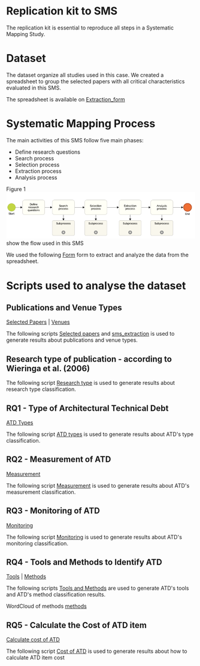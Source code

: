 # Replication kit to SMS 

The replication kit is essential to reproduce all steps in a Systematic Mapping Study. 

# Dataset

The dataset organize all studies used in this case. We created a spreadsheet to group the selected papers with all critical characteristics evaluated in this SMS.

The spreadsheet is available on [Extraction_form](https://github.com/Technical-Debt-Large-Scale/sms/blob/master/dataset/Extraction_form_basic.xlsx)

# Systematic Mapping Process

The main activities of this SMS follow five main phases: 

 - Define research questions 
 - Search process 
 - Selection process 
 - Extraction process 
 - Analysis process

Figure 1 ![SMS Process](https://github.com/Technical-Debt-Large-Scale/sms/blob/master/images/sms-process.png) show the flow used in this SMS

We used the following [Form](https://github.com/Technical-Debt-Large-Scale/sms/blob/master/python/auxiliary/Convert_tables_to_latex_form.ipynb) form to extract and analyze the data from the spreadsheet. 

# Scripts used to analyse the dataset

## Publications and Venue Types

[Selected Papers](https://github.com/Technical-Debt-Large-Scale/sms/blob/master/md/mytable_papers.md) | [Venues](https://github.com/Technical-Debt-Large-Scale/sms/blob/master/md/mytable_venues.md)

The following scripts [Selected papers](https://github.com/Technical-Debt-Large-Scale/sms/blob/master/python/auxiliary/Convert_tables_to_latex_sps.ipynb) and [sms_extraction](https://github.com/Technical-Debt-Large-Scale/sms/blob/master/python/analyses/sms_extraction.ipynb) is used to generate results about publications and venue types. 

## Research type of publication - according to Wieringa et al. (2006)

The following script  [Research type](https://github.com/Technical-Debt-Large-Scale/sms/blob/master/python/auxiliary/Convert_tables_to_latex_rs_type.ipynb) is used to generate results about research type classification. 

## RQ1 - Type of Architectural Technical Debt

[ATD Types](https://github.com/Technical-Debt-Large-Scale/sms/blob/master/md/mytable_q1.md)

The following script [ATD types](https://github.com/Technical-Debt-Large-Scale/sms/blob/master/python/auxiliary/Convert_tables_to_latex_q1.ipynb) is used to generate results about ATD's type classification. 

## RQ2 - Measurement of ATD

[Measurement](https://github.com/Technical-Debt-Large-Scale/sms/blob/master/md/mytable_q2_distribution_detailed.md) 

The following script [Measurement](https://github.com/Technical-Debt-Large-Scale/sms/blob/master/python/auxiliary/Convert_tables_to_latex_q2.ipynb)  is used to generate results about ATD's measurement classification. 

## RQ3 - Monitoring of ATD

[Monitoring](https://github.com/Technical-Debt-Large-Scale/sms/blob/master/md/mytable_q3_distribution_detailed.md) 

The following script [Monitoring](https://github.com/Technical-Debt-Large-Scale/sms/blob/master/python/auxiliary/Convert_tables_to_latex_q4.ipynb)  is used to generate results about ATD's monitoring classification. 

## RQ4 - Tools and Methods to Identify ATD

[Tools](https://github.com/Technical-Debt-Large-Scale/sms/blob/master/md/mytable_q4_tools_and_other_distribution_detailed.md) | [Methods](https://github.com/Technical-Debt-Large-Scale/sms/blob/master/md/mytable_q4_methods_detailed.md)

The following scripts [Tools and Methods](https://github.com/Technical-Debt-Large-Scale/sms/blob/master/python/auxiliary/Convert_tables_to_latex_q4.ipynb) are used to generate ATD's tools and ATD's method classification results. 

WordCloud of methods [methods](https://github.com/Technical-Debt-Large-Scale/sms/blob/master/images/atdmethods.png)

## RQ5 - Calculate the Cost of ATD item

[Calculate cost of ATD](https://github.com/Technical-Debt-Large-Scale/sms/blob/master/md/mytable_q5_distribution_detailed.md) 

The following script [Cost of ATD](https://github.com/Technical-Debt-Large-Scale/sms/blob/master/python/auxiliary/Convert_tables_to_latex_q5.ipynb) is used to generate results about how to calculate ATD item cost
